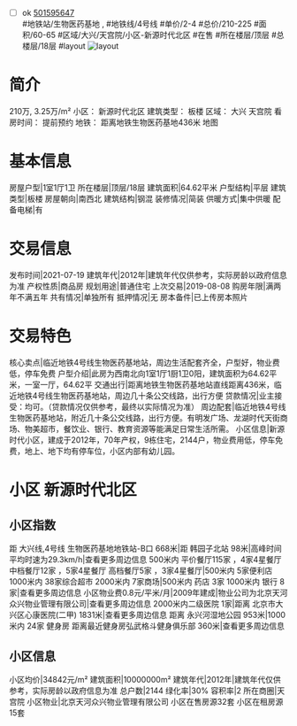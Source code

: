 - [ ] ok [501595647](https://bj.5i5j.com/ershoufang/501595647.html)  
 #地铁站/生物医药基地 ,  #地铁线/4号线
#单价/2-4 #总价/210-225 #面积/60-65   #区域/大兴/天宫院/小区-新源时代北区 #在售 #所在楼层/顶层 #总楼层/18层 #layout 
![layout](http://image2a.5i5j.com/bdir/layout/509568.jpg_P5.jpg) 
# 简介 
 210万,  3.25万/m² 
小区： 新源时代北区
建筑类型： 板楼
区域： 大兴 天宫院
看房时间： 提前预约
地铁： 距离地铁生物医药基地436米 地图
# 基本信息 
 房屋户型|1室1厅1卫
所在楼层|顶层/18层
建筑面积|64.62平米
户型结构|平层
建筑类型|板楼
房屋朝向|南西北
建筑结构|钢混
装修情况|简装
供暖方式|集中供暖
配备电梯|有
# 交易信息 
 发布时间|2021-07-19
建筑年代|2012年|建筑年代仅供参考，实际房龄以政府信息为准
产权性质|商品房
规划用途|普通住宅
上次交易|2019-08-08
购房年限|满两年不满五年
共有情况|单独所有
抵押情况|无
房本备件|已上传房本照片
# 交易特色 
 核心卖点|临近地铁4号线生物医药基地站，周边生活配套齐全，户型好，物业费低，停车免费
户型介绍|此房为西南北向1室1厅1厨1卫0阳，建筑面积为64.62平米，一室一厅，64.62平
交通出行|距离地铁生物医药基地站直线距离436米，临近地铁4号线生物医药基地站，周边几十条公交线路，出行方便
贷款情况|业主接受：均可。（贷款情况仅供参考，最终以实际情况为准）
周边配套|临近地铁4号线生物医药基地站，附近几十条公交线路，出行方便。有明发广场、龙湖时代天街商场、物美超市，餐饮业、银行、教育资源等能满足日常生活所需。
小区信息|新源时代小区，建成于2012年，70年产权，9栋住宅，2144户，物业费用低，停车免费，地上、地下均有停车位，小区内部有幼儿园。
# 小区 新源时代北区
## 小区指数 
 距 大兴线,4号线 生物医药基地地铁站-B口 668米|距 韩园子北站 98米|高峰时间平均时速为29.3km/h|查看更多周边信息
500米内 平价餐厅115家 ，4家4星餐厅
中档餐厅12家 ，5家4星餐厅
高档餐厅5家 ，3家4星餐厅|500米内 5家便利店
1000米内 38家综合超市
2000米内 7家商场|500米内 药店 3家
1000米内 银行 8家|查看更多周边信息
小区物业费0.8元/平米/月|2009年建成|物业公司为北京天河众兴物业管理有限公司|查看更多周边信息
2000米内二级医院 1家|距离 北京市大兴区心康医院(二甲)  1831米|查看更多周边信息
距离 永兴河湿地公园 953米|1000米内 24家 健身房
距离最近健身房弘武格斗健身俱乐部 360米|查看更多周边信息
## 小区信息 
 小区均价|34842元/m²
建筑面积|10000000m²
建筑年代|2012年|建筑年代仅供参考，实际房龄以政府信息为准
总户数|2144
绿化率|30%
容积率|2
所在商圈|天宫院
小区物业|北京天河众兴物业管理有限公司
小区在售房源32套
小区在租房源15套
